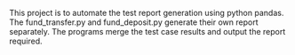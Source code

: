This project is to automate the test report generation using python pandas. The fund_transfer.py and fund_deposit.py generate their own report separately. The programs merge the test case results and output the report required.
